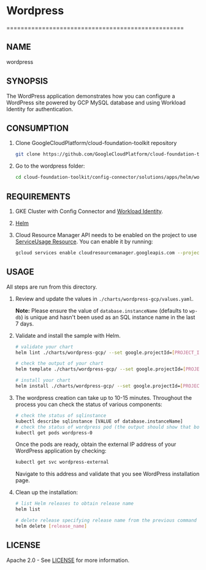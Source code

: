 # Wordpress

==================================================

## NAME

  wordpress

## SYNOPSIS

The WordPress application demonstrates how you can configure a WordPress site powered by GCP MySQL database and using Workload Identity for authentication.

## CONSUMPTION

  1. Clone GoogleCloudPlatform/cloud-foundation-toolkit repository
  
      ```bash
      git clone https://github.com/GoogleCloudPlatform/cloud-foundation-toolkit.git
      ```

  1. Go to the wordpress folder:

      ```bash
      cd cloud-foundation-toolkit/config-connector/solutions/apps/helm/wordpress
      ```

## REQUIREMENTS

1. GKE Cluster with Config Connector and [Workload Identity](https://cloud.google.com/kubernetes-engine/docs/how-to/workload-identity#enable_workload_identity_on_a_new_cluster).
1. [Helm](../../../README.md#helm)
1. Cloud Resource Manager API needs to be enabled on the project to use [ServiceUsage Resource](https://cloud.google.com/config-connector/docs/reference/resources#service). You can enable it by running:

    ```bash
    gcloud services enable cloudresourcemanager.googleapis.com --project [PROJECT_ID]
    ```

## USAGE

All steps are run from this directory.

1. Review and update the values in `./charts/wordpress-gcp/values.yaml`.

    **Note:** Please ensure the value of `database.instanceName` (defaults to `wp-db`) is unique and hasn't been used as an SQL instance name in the last 7 days.
1. Validate and install the sample with Helm.

    ```bash
    # validate your chart
    helm lint ./charts/wordpress-gcp/ --set google.projectId=[PROJECT_ID]

    # check the output of your chart
    helm template ./charts/wordpress-gcp/ --set google.projectId=[PROJECT_ID]

    # install your chart
    helm install ./charts/wordpress-gcp/ --set google.projectId=[PROJECT_ID] --generate-name
    ```

1. The wordpress creation can take up to 10-15 minutes. Throughout the process you can check the status of various components:

    ```bash
    # check the status of sqlinstance
    kubectl describe sqlinstance [VALUE of database.instanceName]
    # check the status of wordpress pod (the output should show that both containers are ready)
    kubectl get pods wordpress-0
    ```

    Once the pods are ready, obtain the external IP address of your WordPress application by checking:

    ```bash
    kubectl get svc wordpress-external
    ```

    Navigate to this address and validate that you see WordPress installation page.

1. Clean up the installation:

    ```bash
    # list Helm releases to obtain release name
    helm list

    # delete release specifying release name from the previous command output
    helm delete [release_name]
    ```

## LICENSE

Apache 2.0 - See [LICENSE](/LICENSE) for more information.